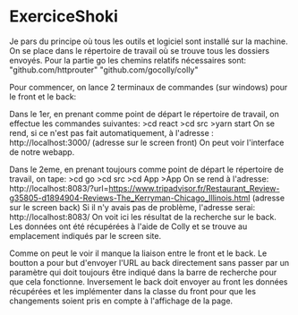 # ExerciceShoki

Je pars du principe où tous les outils et logiciel sont installé sur la machine.
On se place dans le répertoire de travail où se trouve tous les dossiers envoyés.
Pour la partie go les chemins relatifs nécessaires sont:
    "github.com/httprouter"
    "github.com/gocolly/colly"
    
Pour commencer, on lance 2 terminaux de commandes (sur windows) pour le front et le back:

Dans le 1er, en prenant comme point de départ le répertoire de travail, on effectue les commandes suivantes:
    >cd react
    >cd src
    >yarn start
On se rend, si ce n'est pas fait automatiquement, à l'adresse : http://localhost:3000/ (adresse sur le screen front)
On peut voir l'interface de notre webapp.

Dans le 2eme, en prenant toujours comme point de départ le répertoire de travail, on tape:
    >cd go
    >cd src
    >cd App
    >App
On se rend à l'adresse: http://localhost:8083/?url=https://www.tripadvisor.fr/Restaurant_Review-g35805-d1894904-Reviews-The_Kerryman-Chicago_Illinois.html (adresse sur le screen back)
Si il n'y avais pas de problème, l'adresse serai: http://localhost:8083/
On voit ici les résultat de la recherche sur le back. Les données ont été récupérées à l'aide de Colly et se trouve au emplacement indiqués par le screen site.


Comme on peut le voir il manque la liaison entre le front et le back. Le boutton a pour but d'envoyer l'URL au back directement sans passer par un paramètre qui doit toujours être indiqué dans la barre de recherche pour que cela fonctionne.
Inversement le back doit envoyer au front les données récupérées et les implémenter dans la classe du front pour que les changements soient pris en compte à l'affichage de la page.
